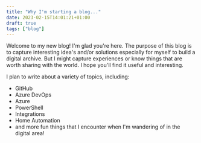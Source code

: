 ```yaml
---
title: "Why I'm starting a blog..."
date: 2023-02-15T14:01:21+01:00
draft: true
tags: ["blog"]
---
```


Welcome to my new blog! I'm glad you're here. The purpose of this blog is to capture interesting idea's and/or solutions especially for myself to build a digital archive. But I might capture experiences or know things that are worth sharing with the world. I hope you'll find it useful and interesting.

I plan to write about a variety of topics, including:

- GitHub
- Azure DevOps
- Azure
- PowerShell
- Integrations
- Home Automation
- and more fun things that I encounter when I'm wandering of in the digital area!
